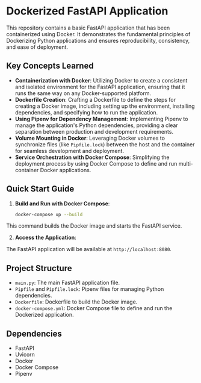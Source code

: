 # Dockerized FastAPI Application

This repository contains a basic FastAPI application that has been containerized using Docker. It demonstrates the fundamental principles of Dockerizing Python applications and ensures reproducibility, consistency, and ease of deployment.

## Key Concepts Learned

- **Containerization with Docker**: Utilizing Docker to create a consistent and isolated environment for the FastAPI application, ensuring that it runs the same way on any Docker-supported platform.
- **Dockerfile Creation**: Crafting a Dockerfile to define the steps for creating a Docker image, including setting up the environment, installing dependencies, and specifying how to run the application.
- **Using Pipenv for Dependency Management**: Implementing Pipenv to manage the application's Python dependencies, providing a clear separation between production and development requirements.
- **Volume Mounting in Docker**: Leveraging Docker volumes to synchronize files (like `Pipfile.lock`) between the host and the container for seamless development and deployment.
- **Service Orchestration with Docker Compose**: Simplifying the deployment process by using Docker Compose to define and run multi-container Docker applications.

## Quick Start Guide

1. **Build and Run with Docker Compose**:

   ```bash
   docker-compose up --build
   ```
This command builds the Docker image and starts the FastAPI service.

2. **Access the Application**:

The FastAPI application will be available at `http://localhost:8080`.

## Project Structure

- `main.py`: The main FastAPI application file.
- `Pipfile` and `Pipfile.lock`: Pipenv files for managing Python dependencies.
- `Dockerfile`: Dockerfile to build the Docker image.
- `docker-compose.yml`: Docker Compose file to define and run the Dockerized application.

## Dependencies

- FastAPI
- Uvicorn
- Docker
- Docker Compose
- Pipenv
